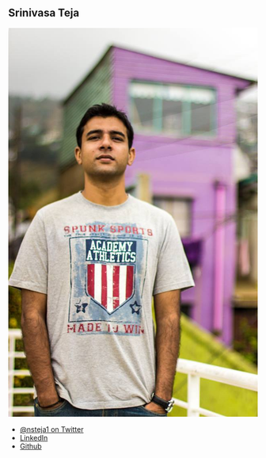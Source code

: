 Srinivasa Teja
------------------

![](photos/srinivasa-teja.jpg)

* [@nsteja1 on Twitter](https://twitter.com/nsteja1)
* [LinkedIn](https://in.linkedin.com/in/nsteja)
* [Github](https://github.com/trocker)
